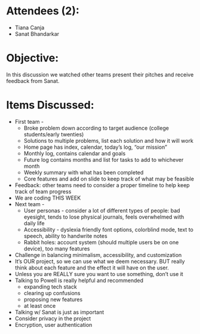# Attendees (2):
- Tiana Canja
- Sanat Bhandarkar

# Objective: 
In this discussion we watched other teams present their pitches and receive feedback from Sanat.

# Items Discussed:
- First team -
  - Broke problem down according to target audience (college students/early twenties)
  - Solutions to multiple problems, list each solution and how it will work
  - Home page has index, calendar, today’s log, “our mission”
  - Monthly log, contains calendar and goals
  - Future log contains months and list for tasks to add to whichever month
  - Weekly summary with what has been completed
  - Core features and add on slide to keep track of what may be feasible
- Feedback: other teams need to consider a proper timeline to help keep track of team progress
- We are coding THIS WEEK
- Next team -
  - User personas - consider a lot of different types of people: bad eyesight, tends to lose physical journals, feels overwhelmed with daily life
  - Accessibility - dyslexia friendly font options, colorblind mode, text to speech, ability to handwrite notes
  - Rabbit holes: account system (should multiple users be on one device), too many features
- Challenge in balancing minimalism, accessibility, and customization
- It’s OUR project, so we can use what we deem necessary. BUT really think about each feature and the effect it will have on the user.
- Unless you are REALLY sure you want to use something, don’t use it
- Talking to Powell is really helpful and recommended 
  - expanding tech stack
  - clearing up confusions
  - proposing new features
  - at least once
- Talking w/ Sanat is just as important
- Consider privacy in the project
- Encryption, user authentication
